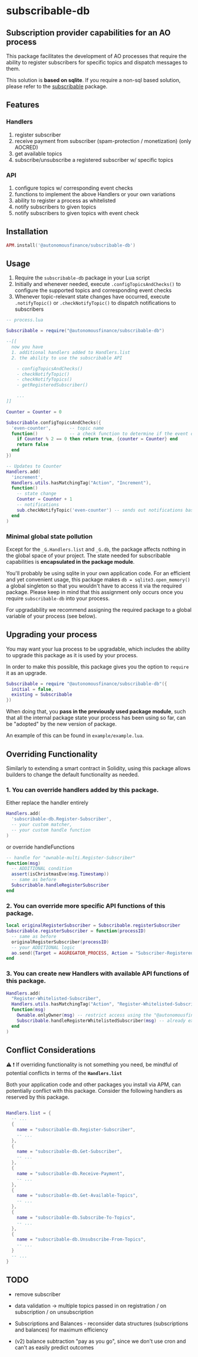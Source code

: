 # subscribable-db

## Subscription provider capabilities for an AO process

This package facilitates the development of AO processes that require the ability to register subscribers for specific topics and dispatch messages to them.

This solution is **based on sqlite**. If you require a non-sql based solution, please refer to the [subscribable](https://github.com/Autonomous-Finance/aos-packages/tree/main/packages/subscribable/) package.

## Features

### Handlers

1. register subscriber
2. receive payment from subscriber (spam-protection / monetization) (only AOCRED)
3. get available topics
4. subscribe/unsubscribe a registered subscriber w/ specific topics

### API

1. configure topics w/ corresponding event checks
2. functions to implement the above Handlers or your own variations
3. ability to register a process as whitelisted
4. notify subscribers to given topics
5. notify subscribers to given topics with event check

## Installation

```lua
APM.install('@autonomousfinance/subscribable-db')
```

## Usage

1. Require the `subscribable-db` package in your Lua script
2. Initially and whenever needed, execute `.configTopicsAndChecks()` to configure the supported topics and corresponding event checks
3. Whenever topic-relevant state changes have occurred, execute `.notifyTopic()` or `.checkNotifyTopic()` to dispatch notifications to subscribers

```lua
-- process.lua

Subscribable = require("@autonomousfinance/subscribable-db")

--[[ 
  now you have 
  1. additional handlers added to Handlers.list
  2. the ability to use the subscribable API

    - configTopicsAndChecks()
    - checkNotifyTopic()
    - checkNotifyTopics()
    - getRegisteredSubscriber()

    ...
]]

Counter = Counter = 0

Subscribable.configTopicsAndChecks({
  'even-counter',       -- topic name
  function()            -- a check function to determine if the event occurs & generate a notification payload
    if Counter % 2 == 0 then return true, {counter = Counter} end
    return false
  end
})

-- Updates to Counter
Handlers.add(
  'increment',
  Handlers.utils.hasMatchingTag("Action", "Increment"),
  function()
    -- state change
    Counter = Counter + 1
    -- notifications
    sub.checkNotifyTopic('even-counter') -- sends out notifications based on check and payload from the event check function you configured
  end
)
```

### Minimal global state pollution

Except for the `_G.Handlers.list` and `_G.db`, the package affects nothing in the global space of your project. The state needed for subscribable capabilities is **encapsulated in the package module**.

You'll probably be using sqlite in your own application code. For an efficient and yet convenient usage, this package makes `db = sqlite3.open_memory()` a global singleton so that you wouldn't have to access it via the required package. Please keep in mind that this assignment only occurs once you require `subscribable-db` into your process.

For upgradability we recommend assigning the required package to a global variable of your process (see below).

## Upgrading your process

You may want your lua process to be upgradable, which includes the ability to upgrade this package as it is used by your process. 

In order to make this possible, this package gives you the option to `require` it as an upgrade.
```lua
Subscribable = require "@autonomousfinance/subscribable-db"({
  initial = false,
  existing = Subscribable
})
```
When doing that, you **pass in the previously used package module**, such that all the internal package state your process has been using so far, can be "adopted" by the new version of package.

An example of this can be found in `example/example.lua`.

## Overriding Functionality

Similarly to extending a smart contract in Solidity, using this package allows builders to change the default functionality as needed.

### 1. You can override handlers added by this package.

Either replace the handler entirely
```lua
Handlers.add(
  'subscribable-db.Register-Subscriber',
  -- your custom matcher,
  -- your custom handle function
)
```

or override handleFunctions
```lua
-- handle for "ownable-multi.Register-Subscriber"
function(msg)
  -- ADDITIONAL condition
  assert(isChristmasEve(msg.Timestamp))
  -- same as before
  Subscribable.handleRegisterSubscriber
end
```

### 2. You can override more specific API functions of this package.
```lua
local originalRegisterSubscriber = Subscribable.registerSubscriber
Subscribable.registerSubscriber = function(processID)
  -- same as before
  originalRegisterSubscriber(processID)
  -- your ADDITIONAL logic
  ao.send({Target = AGGREGATOR_PROCESS, Action = "Subscriber-Registered", ["Process-ID"] = processID})
end
```

### 3. You can create new Handlers with available API functions of this package.
```lua
Handlers.add(
  "Register-Whitelisted-Subscriber",
  Handlers.utils.hasMatchingTag("Action", "Register-Whitelisted-Subscriber"),
  function(msg)
    Ownable.onlyOwner(msg) -- restrict access using the "@autonomousfinance/ownable" package
    Subscribable.handleRegisterWhitelistedSubscriber(msg) -- already exists in this package
  end
)
```

## Conflict Considerations

⚠️ ❗️ If overriding functionality is not something you need, be mindful of potential conflicts in terms of the **`Handlers.list`**

Both your application code and other packages you install via APM, can potentially conflict with this package. Consider the following handlers as reserved by this package.

```lua

Handlers.list = {
  -- ...
  { 
    name = "subscribable-db.Register-Subscriber",
    -- ... 
  },
  { 
    name = "subscribable-db.Get-Subscriber",
    -- ... 
  },
  { 
    name = "subscribable-db.Receive-Payment",
    -- ... 
  },
  { 
    name = "subscribable-db.Get-Available-Topics",
    -- ... 
  },
  { 
    name = "subscribable-db.Subscribe-To-Topics",
    -- ... 
  },
  { 
    name = "subscribable-db.Unsubscribe-From-Topics",
    -- ... 
  }
  -- ...
}
```

## TODO
- remove subscriber

- data validation -> multiple topics passed in on registration / on subscription / on unsubscription

- Subscriptions and Balances - reconsider data structures (subscriptions and balances) for maximum efficiency
- (v2) balance subtraction "pay as you go", since we don't use cron and can't as easily predict outcomes